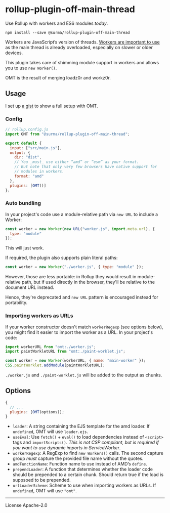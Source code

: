 # rollup-plugin-off-main-thread

Use Rollup with workers and ES6 modules _today_.

```
npm install --save @surma/rollup-plugin-off-main-thread
```

Workers are JavaScript’s version of threads. [Workers are important to use][when workers] as the main thread is already overloaded, especially on slower or older devices.

This plugin takes care of shimming module support in workers and allows you to use `new Worker()`.

OMT is the result of merging loadz0r and workz0r.

## Usage

I set up [a gist] to show a full setup with OMT.

### Config

```js
// rollup.config.js
import OMT from "@surma/rollup-plugin-off-main-thread";

export default {
  input: ["src/main.js"],
  output: {
    dir: "dist",
    // You _must_ use either “amd” or “esm” as your format.
    // But note that only very few browsers have native support for
    // modules in workers.
    format: "amd"
  },
  plugins: [OMT()]
};
```

### Auto bundling

In your project's code use a module-relative path via `new URL` to include a Worker:

```js
const worker = new Worker(new URL("worker.js", import.meta.url), {
  type: "module"
});
```

This will just work.

If required, the plugin also supports plain literal paths:

```js
const worker = new Worker("./worker.js", { type: "module" });
```

However, those are less portable: in Rollup they would result in module-relative
path, but if used directly in the browser, they'll be relative to the document
URL instead.

Hence, they're deprecated and `new URL` pattern is encouraged instead for portability.

### Importing workers as URLs

If your worker constructor doesn't match `workerRegexp` (see options below), you might find it easier to import the worker as a URL. In your project's code:

```js
import workerURL from "omt:./worker.js";
import paintWorkletURL from "omt:./paint-worklet.js";

const worker = new Worker(workerURL, { name: "main-worker" });
CSS.paintWorklet.addModule(paintWorkletURL);
```

`./worker.js` and `./paint-worklet.js` will be added to the output as chunks.

## Options

```js
{
  // ...
  plugins: [OMT(options)];
}
```

- `loader`: A string containing the EJS template for the amd loader. If `undefined`, OMT will use `loader.ejs`.
- `useEval`: Use `fetch()` + `eval()` to load dependencies instead of `<script>` tags and `importScripts()`. _This is not CSP compliant, but is required if you want to use dynamic imports in ServiceWorker_.
- `workerRegexp`: A RegExp to find `new Workers()` calls. The second capture group _must_ capture the provided file name without the quotes.
- `amdFunctionName`: Function name to use instead of AMD’s `define`.
- `prependLoader`: A function that determines whether the loader code should be prepended to a certain chunk. Should return true if the load is suppsoed to be prepended.
- `urlLoaderScheme`: Scheme to use when importing workers as URLs. If `undefined`, OMT will use `"omt"`.

[when workers]: https://dassur.ma/things/when-workers
[a gist]: https://gist.github.com/surma/a02db7b53eb3e7870bf539b906ff6ff6

---

License Apache-2.0
